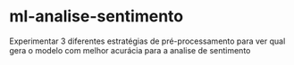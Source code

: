 # ml-analise-sentimento
Experimentar 3 diferentes estratégias de pré-processamento para ver qual gera o modelo com melhor acurácia para a analise de sentimento
